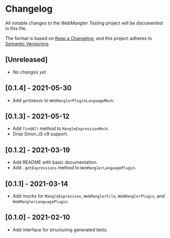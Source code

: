 # Changelog

All notable changes to the _WebMangler Testing_ project will be documented in
this file.

The format is based on [Keep a Changelog], and this project adheres to [Semantic
Versioning].

## [Unreleased]

- _No changes yet_

## [0.1.4] - 2021-05-30

- Add `getEmbeds` to `WebManglerPluginLanguageMock`.

## [0.1.3] - 2021-05-12

- Add `findAll` method to `MangleExpressionMock`.
- Drop Sinon.JS v9 support.

## [0.1.2] - 2021-03-19

- Add README with basic documentation.
- Add `.getExpressions` method to `WebManglerLanguagePlugin`.

## [0.1.1] - 2021-03-14

- Add mocks for `MangleExpression`, `WebManglerFile`, `WebManglerPlugin`, and
  `WebManglerLanguagePlugin`.

## [0.1.0] - 2021-02-10

- Add interface for structuring generated tests.

[keep a changelog]: https://keepachangelog.com/en/1.0.0/ "Keep a CHANGELOG"
[semantic versioning]: https://semver.org/spec/v2.0.0.html "Semantic versioning"
